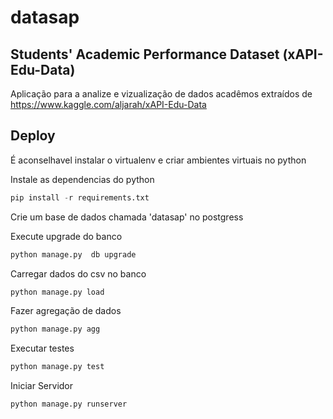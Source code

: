 # datasap

## Students' Academic Performance Dataset (xAPI-Edu-Data)

Aplicação para a analize e vizualização de dados acadêmos extraídos de 
https://www.kaggle.com/aljarah/xAPI-Edu-Data


## Deploy 
É aconselhavel instalar o virtualenv e criar ambientes virtuais no python

Instale as dependencias do python

```python 
pip install -r requirements.txt
```
Crie um base de dados chamada 'datasap' no postgress

Execute upgrade do banco 
```python 
python manage.py  db upgrade
```

Carregar dados do csv no banco
``` python
python manage.py load 

```

Fazer agregação de dados
``` python
python manage.py agg

```

Executar testes
``` python
python manage.py test

```

Iniciar Servidor

``` python
python manage.py runserver

```
